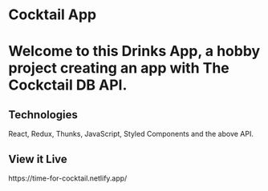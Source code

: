 <h1>Cocktail App<h1>
<p>Welcome to this Drinks App, a hobby project creating an app with The Cockctail DB API.</p>

<h2>Technologies</h2>
React, Redux, Thunks, JavaScript, Styled Components and the above API.

<h2>View it Live</h2>
https://time-for-cocktail.netlify.app/